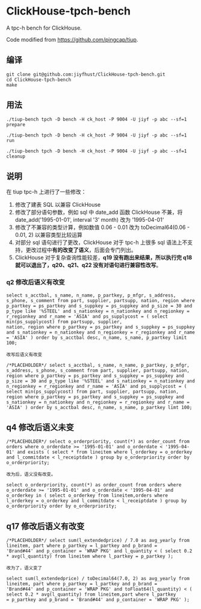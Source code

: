 # ClickHouse-tpch-bench
A tpc-h bench for ClickHouse.

Code modified from https://github.com/pingcap/tiup.

## 编译

```
git clone git@github.com:jiyfhust/ClickHouse-tpch-bench.git
cd ClickHouse-tpch-bench
make
```

## 用法

```
./tiup-bench tpch -D bench -H ck_host -P 9004 -U jiyf -p abc --sf=1 prepare

./tiup-bench tpch -D bench -H ck_host -P 9004 -U jiyf -p abc --sf=1 run

./tiup-bench tpch -D bench -H ck_host -P 9004 -U jiyf -p abc --sf=1 cleanup
```

## 说明

在 tiup tpc-h 上进行了一些修改：

1. 修改了建表 SQL 以兼容 ClickHouse
2. 修改了部分语句参数，例如 sql 中 date_add 函数 ClickHouse 不兼，将 date_add('1995-01-01', interval '3' month) 改为 ’1995-04-01‘
3. 修改了不兼容的类型计算，例如数值 0.06 - 0.01 改为 toDecimal64(0.06 - 0.01, 2) 以兼容类型比较运算
4. 对部分 sql 语句进行了更改，ClickHouse 对于 tpc-h 上很多 sql 语法上不支持，更改过程中**有的改变了语义**，后面会专门列出。
5. ClickHouse 对于复杂查询性能较差，**q19 没有跑出来结果，所以执行完 q18 就可以退出了，q20、q21、q22 没有对语句进行兼容性改写**。

### q2 修改后语义有改变

```
select s_acctbal, s_name, n_name, p_partkey, p_mfgr, s_address, s_phone, s_comment from part, supplier, partsupp, nation, region where p_partkey = ps_partkey and s_suppkey = ps_suppkey and p_size = 30 and p_type like '%STEEL' and s_nationkey = n_nationkey and n_regionkey = r_regionkey and r_name = 'ASIA' and ps_supplycost = ( select min(ps_supplycost) from partsupp, supplier,
nation, region where p_partkey = ps_partkey and s_suppkey = ps_suppkey and s_nationkey = n_nationkey and n_regionkey = r_regionkey and r_name = 'ASIA' ) order by s_acctbal desc, n_name, s_name, p_partkey limit 100;

改写后语义有改变

/*PLACEHOLDER*/ select s_acctbal, s_name, n_name, p_partkey, p_mfgr, s_address, s_phone, s_comment from part, supplier, partsupp, nation, region where p_partkey = ps_partkey and s_suppkey = ps_suppkey and p_size = 30 and p_type like '%STEEL' and s_nationkey = n_nationkey and n_regionkey = r_regionkey and r_name = 'ASIA' and ps_supplycost = ( select min(ps_supplycost) from part, supplier, partsupp, nation, region where p_partkey = ps_partkey and s_suppkey = ps_suppkey and s_nationkey = n_nationkey and n_regionkey = r_regionkey and r_name = 'ASIA' ) order by s_acctbal desc, n_name, s_name, p_partkey limt 100;
```

## q4 修改后语义未变

```
/*PLACEHOLDER*/ select o_orderpriority, count(*) as order_count from orders where o_orderdate >= '1995-01-01' and o_orderdate < '1995-04-01' and exists ( select * from lineitem where l_orderkey = o_orderkey and l_commitdate < l_receiptdate ) group by o_orderpriority order by o_orderpriority;

改为后，语义没有改变。

select o_orderpriority, count(*) as order_count from orders where o_orderdate >= '1995-01-01' and o_orderdate < '1995-04-01' and o_orderkey in ( select o_orderkey from lineitem,orders where l_orderkey = o_orderkey and l_commitdate < l_receiptdate ) group by o_orderpriority order by o_orderpriority;
```

## q17 修改后语义有改变

```
/*PLACEHOLDER*/ select sum(l_extendedprice) / 7.0 as avg_yearly from lineitem, part where p_partkey = l_partkey and p_brand =
'Brand#44' and p_container = 'WRAP PKG' and l_quantity < ( select 0.2 * avg(l_quantity) from lineitem where l_partkey = p_partkey );

改为了，语义变了 

select sum(l_extendedprice) / toDecimal64(7.0, 2) as avg_yearly from lineitem, part where p_partkey = l_partkey and p_brand =
'Brand#44' and p_container = 'WRAP PKG' and toFloat64(l_quantity) < ( select 0.2 * avg(l_quantity) from lineitem,part where l_partkey
= p_partkey and p_brand = 'Brand#44' and p_container = 'WRAP PKG' );
```


